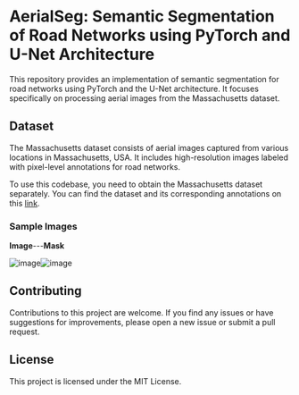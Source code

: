# AerialSeg: Semantic Segmentation of Road Networks using PyTorch and U-Net Architecture
This repository provides an implementation of semantic segmentation for road networks using PyTorch and the U-Net architecture. It focuses specifically on processing aerial images from the Massachusetts dataset.

## Dataset

The Massachusetts dataset consists of aerial images captured from various locations in Massachusetts, USA. It includes high-resolution images labeled with pixel-level annotations for road networks.

To use this codebase, you need to obtain the Massachusetts dataset separately. You can find the dataset and its corresponding annotations on this [link](https://www.cs.toronto.edu/~vmnih/data/). 

### Sample Images
**Image**---**Mask**

![image](https://github.com/MuhammedM294/AerialSeg/assets/89984604/910bb0a0-576b-452a-a197-eb9c60317c4b)![image](https://github.com/MuhammedM294/AerialSeg/assets/89984604/44ce6df7-48e4-4fe1-8c1f-0655ea5c60dc)





## Contributing

Contributions to this project are welcome. If you find any issues or have suggestions for improvements, please open a new issue or submit a pull request.


## License

This project is licensed under the MIT License.
